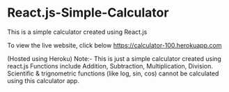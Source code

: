 # React.js-Simple-Calculator
This is a simple calculator created using React.js 


To view the live website, click below 
https://calculator-100.herokuapp.com

(Hosted using Heroku)
Note:-
   This is just a simple calculator created using react.js 
   Functions include Addition, Subtraction, Multiplication, Division.
   Scientific & trignometric functions (like log, sin, cos) cannot be calculated using this calculator app.

